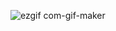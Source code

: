 ![ezgif com-gif-maker](https://github.com/WK-ton/Covid/assets/129503107/10ec3ea4-8399-4193-9c87-23c250d52371)
